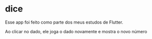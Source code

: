 # dice

Esse app foi feito como parte dos meus estudos de Flutter.

Ao clicar no dado, ele joga o dado novamente e mostra o novo número 


